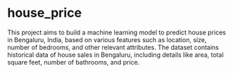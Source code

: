 # house_price
This project aims to build a machine learning model to predict house prices in Bengaluru, India, based on various features such as location, size, number of bedrooms, and other relevant attributes. The dataset contains historical data of house sales in Bengaluru, including details like area, total square feet, number of bathrooms, and price.
